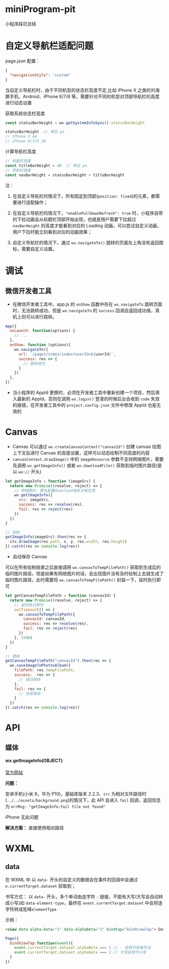 # miniProgram-pit
小程序踩坑总结

# 自定义导航栏适配问题

page.json 配置：

```json
{
  "navigationStyle": "custom"
}
```

当自定义导航栏时，由于不同机型的状态栏高度不定,比如 iPhone X 之类的刘海屏手机、Android、iPhone 6/7/8 等，需要针对不同的机型对顶部导航栏的高度进行动态设置

获取系统状态栏高度

```js
const statusBarHeight = wx.getSystemInfoSync().statusBarHeight

statusBarHeight  // 单位 px
// iPhone X 44
// iPhone 6/7/8 20
```

计算导航栏高度

```js
// 标题栏高度
const titleBarHeight = 40  // 单位 px
// 导航栏高度
const navBarHeight = statusBarHeight + titleBarHeight
```

注：
1. 在自定义导航栏的情况下，所有固定到顶部(`position: fixed`)的元素，都需要进行适配操作；

2. 在自定义导航栏的情况下，`"enablePullDownRefresh": true` 时，小程序自带的下拉动画会从标题栏顶部开始出现，也就是用户需要下拉超过 `navBarHeight` 的高度才能看到对应的 Loading 动画，可以尝试自定义动画，用户下拉时能立刻看到对应的动画效果；

3. 自定义导航栏的情况下，通过 `wx.navigateTo()` 跳转的页面左上角没有返回图标，需要自定义设置。


# 调试

## 微信开发者工具

- 在微信开发者工具中，app.js 的 `onShow` 函数中存在 `wx.navigateTo` 跳转页面时，无法跳转成功，但是 `wx.navigateTo` 的 `success` 回调会返回成功值，真机上则可以进行跳转。

```js
App({
  onLaunch: function(options) {
    // ...
  },
  onShow: function (options){
    wx.navigateTo({
      url: `/pages/index/index?userId=${userId}`,
      success: res => {
        // 跳转成功
      }
    })
  },
})
```

- 当小程序的 AppId 更换时，必须在开发者工具中重新创建一个项目，然后填入最新的 AppId，否则在调用 `wx.login()` 登录的时候后台会收到 `code` 失效的报错，在开发者工具中的 `project.config.json` 文件中修改 AppId 也是无效的


# Canvas

- Canvas 可以通过 `wx.createCanvasContext("canvasId")` 创建 canvas 绘图上下文后进行 Canvas 的高度设置，这样可以动态绘制不同高度的内容
- `canvasContext.drawImage()` 中的 `imageResource` 参数不支持网络图片，需要先调用 `wx.getImageInfo()` 或者 `wx.downloadFile()` 获取到临时图片路径(是以 `wx://` 开头)

```js
let getImageInfo = function (imageSrc) {
  return new Promise((resolve, reject) => {
    // 网络图片，需先配置download域名才能生效
    wx.getImageInfo({
      src: imageSrc,
      success: res => resolve(res),
      fail: res => reject(res)
    })
  })
}

// 绘制
getImageInfo(imageSrc).then(res => {
  ctx.drawImage(res.path, x, y, res.width, res.height)
}).catch(res => console.log(res))
```

- 自动保存 Canvas 

可以在所有绘制结束之后直接调用 `wx.canvasToTempFilePath()` 获取到生成后的临时图片路径，但是如果有网络图片的话，会出现图片没有及时绘制上去就生成了临时图片路径，此时需要将 `wx.canvasToTempFilePath()` 封装一下，延时执行即可

```js
let getCanvasTempFilePath = function (canvasId) {
  return new Promise((resolve, reject) => {
    // 延时执行即可
    setTimeout(() => {
      wx.canvasToTempFilePath({
        canvasId: canvasId,
        success: res => resolve(res),
        fail: res => reject(res)
      })
    }, 1500)
  })
}

// 使用
getCanvasTempFilePath("canvasId").then(res => {
  wx.saveImageToPhotosAlbum({
    filePath: res.tempFilePath,
    success:  res => {
      // 成功保存
    },
    fail: res => {
      // 失败保存
    }
  })
}).catch(res => console.log(res))
```

# API

## 媒体

#### wx.getImageInfo(OBJECT)

[官方网站](https://developers.weixin.qq.com/miniprogram/dev/api/media-picture.html#wxgetimageinfoobject)

**问题：**

安卓手机(小米 8，华为 P10)，基础库版本 2.2.3，`src` 为相对文件路径时(`../../assets/background.png`)的情况下，此 API 会进入 `fail` 回调，返回信息为 `errMsg: "getImageInfo:fail file not found"`

iPhone 无此问题

**解决方案：** 直接使用相对路径


# WXML

## data

在 WXML 中 以 `data-` 开头的自定义的数据会在事件的回调中会通过 `e.currentTarget.dataset` 获取到；

书写方式： 以 `data-` 开头，多个单词由连字符 `-` 链接，不能有大写(大写会自动转成小写)如 `data-element-type`，最终在 `event.currentTarget.dataset` 中会将连字符转成驼峰`elementType`

示例：

```html
<view data-alpha-beta="1" data-alphaBeta="2" bindtap="bindViewTap"> DataSet Test </view>
```

```js
Page({
  bindViewTap:function(event){
    event.currentTarget.dataset.alphaBeta === 1 // - 会转为驼峰写法
    event.currentTarget.dataset.alphabeta === 2 // 大写会转为小写
  }
})
```